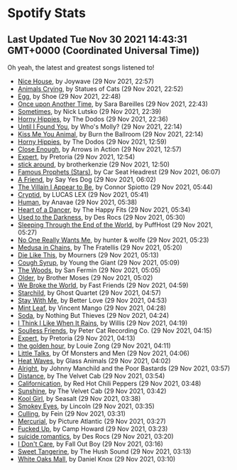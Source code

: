 
# Spotify Stats
## Last Updated Tue Nov 30 2021 14:43:31 GMT+0000 (Coordinated Universal Time))

Oh yeah, the latest and greatest songs listened to!

- [Nice House](https://www.last.fm/music/Joywave/_/Nice+House), by Joywave (29 Nov 2021, 22:57)
- [Animals Crying](https://www.last.fm/music/Statues+of+Cats/_/Animals+Crying), by Statues of Cats (29 Nov 2021, 22:52)
- [Egg](https://www.last.fm/music/Shoe/_/Egg), by Shoe (29 Nov 2021, 22:48)
- [Once upon Another Time](https://www.last.fm/music/Sara+Bareilles/_/Once+upon+Another+Time), by Sara Bareilles (29 Nov 2021, 22:43)
- [Sometimes](https://www.last.fm/music/Nick+Lutsko/_/Sometimes), by Nick Lutsko (29 Nov 2021, 22:39)
- [Horny Hippies](https://www.last.fm/music/The+Dodos/_/Horny+Hippies), by The Dodos (29 Nov 2021, 22:36)
- [Until I Found You](https://www.last.fm/music/Who%27s+Molly%3F/_/Until+I+Found+You), by Who's Molly? (29 Nov 2021, 22:14)
- [Kiss Me You Animal](https://www.last.fm/music/Burn+the+Ballroom/_/Kiss+Me+You+Animal), by Burn the Ballroom (29 Nov 2021, 22:14)
- [Horny Hippies](https://www.last.fm/music/The+Dodos/_/Horny+Hippies), by The Dodos (29 Nov 2021, 12:59)
- [Close Enough](https://www.last.fm/music/Arrows+in+Action/_/Close+Enough), by Arrows in Action (29 Nov 2021, 12:57)
- [Expert](https://www.last.fm/music/Pretoria/_/Expert), by Pretoria (29 Nov 2021, 12:54)
- [stick around](https://www.last.fm/music/brotherkenzie/_/stick+around), by brotherkenzie (29 Nov 2021, 12:50)
- [Famous Prophets (Stars)](https://www.last.fm/music/Car+Seat+Headrest/_/Famous+Prophets+(Stars)), by Car Seat Headrest (29 Nov 2021, 06:07)
- [A Friend](https://www.last.fm/music/Say+Yes+Dog/_/A+Friend), by Say Yes Dog (29 Nov 2021, 06:02)
- [The Villain I Appear to Be](https://www.last.fm/music/Connor+Spiotto/_/The+Villain+I+Appear+to+Be), by Connor Spiotto (29 Nov 2021, 05:44)
- [Cryptid](https://www.last.fm/music/LUCAS+LEX/_/Cryptid), by LUCAS LEX (29 Nov 2021, 05:41)
- [Human](https://www.last.fm/music/Anavae/_/Human), by Anavae (29 Nov 2021, 05:38)
- [Heart of a Dancer](https://www.last.fm/music/The+Happy+Fits/_/Heart+of+a+Dancer), by The Happy Fits (29 Nov 2021, 05:34)
- [Used to the Darkness](https://www.last.fm/music/Des+Rocs/_/Used+to+the+Darkness), by Des Rocs (29 Nov 2021, 05:30)
- [Sleeping Through the End of the World](https://www.last.fm/music/PuffHost/_/Sleeping+Through+the+End+of+the+World), by PuffHost (29 Nov 2021, 05:27)
- [No One Really Wants Me](https://www.last.fm/music/hunter+&+wolfe/_/No+One+Really+Wants+Me), by hunter & wolfe (29 Nov 2021, 05:23)
- [Medusa in Chains](https://www.last.fm/music/The+Fratellis/_/Medusa+in+Chains), by The Fratellis (29 Nov 2021, 05:20)
- [Die Like This](https://www.last.fm/music/Mourners/_/Die+Like+This), by Mourners (29 Nov 2021, 05:13)
- [Cough Syrup](https://www.last.fm/music/Young+the+Giant/_/Cough+Syrup), by Young the Giant (29 Nov 2021, 05:09)
- [The Woods](https://www.last.fm/music/San+Fermin/_/The+Woods), by San Fermin (29 Nov 2021, 05:05)
- [Older](https://www.last.fm/music/Brother+Moses/_/Older), by Brother Moses (29 Nov 2021, 05:02)
- [We Broke the World](https://www.last.fm/music/Fast+Friends/_/We+Broke+the+World), by Fast Friends (29 Nov 2021, 04:59)
- [Starchild](https://www.last.fm/music/Ghost+Quartet/_/Starchild), by Ghost Quartet (29 Nov 2021, 04:57)
- [Stay With Me](https://www.last.fm/music/Better+Love/_/Stay+With+Me), by Better Love (29 Nov 2021, 04:53)
- [Mint Leaf](https://www.last.fm/music/Vincent+Mango/_/Mint+Leaf), by Vincent Mango (29 Nov 2021, 04:28)
- [Soda](https://www.last.fm/music/Nothing+But+Thieves/_/Soda), by Nothing But Thieves (29 Nov 2021, 04:24)
- [I Think I Like When It Rains](https://www.last.fm/music/Willis/_/I+Think+I+Like+When+It+Rains), by Willis (29 Nov 2021, 04:19)
- [Soulless Friends](https://www.last.fm/music/Peter+Cat+Recording+Co./_/Soulless+Friends), by Peter Cat Recording Co. (29 Nov 2021, 04:15)
- [Expert](https://www.last.fm/music/Pretoria/_/Expert), by Pretoria (29 Nov 2021, 04:13)
- [the golden hour](https://www.last.fm/music/Louie+Zong/_/the+golden+hour), by Louie Zong (29 Nov 2021, 04:11)
- [Little Talks](https://www.last.fm/music/Of+Monsters+and+Men/_/Little+Talks), by Of Monsters and Men (29 Nov 2021, 04:06)
- [Heat Waves](https://www.last.fm/music/Glass+Animals/_/Heat+Waves), by Glass Animals (29 Nov 2021, 04:02)
- [Alright](https://www.last.fm/music/Johnny+Manchild+and+the+Poor+Bastards/_/Alright), by Johnny Manchild and the Poor Bastards (29 Nov 2021, 03:57)
- [Distance](https://www.last.fm/music/The+Velvet+Cab/_/Distance), by The Velvet Cab (29 Nov 2021, 03:54)
- [Californication](https://www.last.fm/music/Red+Hot+Chili+Peppers/_/Californication), by Red Hot Chili Peppers (29 Nov 2021, 03:48)
- [Sunshine](https://www.last.fm/music/The+Velvet+Cab/_/Sunshine), by The Velvet Cab (29 Nov 2021, 03:42)
- [Kool Girl](https://www.last.fm/music/Seasalt/_/Kool+Girl), by Seasalt (29 Nov 2021, 03:38)
- [Smokey Eyes](https://www.last.fm/music/Lincoln/_/Smokey+Eyes), by Lincoln (29 Nov 2021, 03:35)
- [Culling](https://www.last.fm/music/Fein/_/Culling), by Fein (29 Nov 2021, 03:31)
- [Mercurial](https://www.last.fm/music/Picture+Atlantic/_/Mercurial), by Picture Atlantic (29 Nov 2021, 03:27)
- [Fucked Up](https://www.last.fm/music/Camp+Howard/_/Fucked+Up), by Camp Howard (29 Nov 2021, 03:23)
- [suicide romantics](https://www.last.fm/music/Des+Rocs/_/suicide+romantics), by Des Rocs (29 Nov 2021, 03:20)
- [I Don't Care](https://www.last.fm/music/Fall+Out+Boy/_/I+Don%27t+Care), by Fall Out Boy (29 Nov 2021, 03:16)
- [Sweet Tangerine](https://www.last.fm/music/The+Hush+Sound/_/Sweet+Tangerine), by The Hush Sound (29 Nov 2021, 03:13)
- [White Oaks Mall](https://www.last.fm/music/Daniel+Knox/_/White+Oaks+Mall), by Daniel Knox (29 Nov 2021, 03:10)
